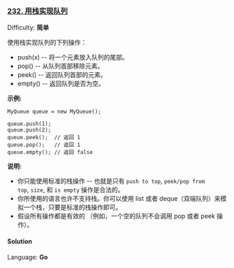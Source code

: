 ### [232\. 用栈实现队列](https://leetcode-cn.com/problems/implement-queue-using-stacks/)

Difficulty: **简单**


使用栈实现队列的下列操作：

*   push(x) -- 将一个元素放入队列的尾部。
*   pop() -- 从队列首部移除元素。
*   peek() -- 返回队列首部的元素。
*   empty() -- 返回队列是否为空。

**示例:**

```
MyQueue queue = new MyQueue();

queue.push(1);
queue.push(2);  
queue.peek();  // 返回 1
queue.pop();   // 返回 1
queue.empty(); // 返回 false
```

**说明:**

*   你只能使用标准的栈操作 -- 也就是只有 `push to top`, `peek/pop from top`, `size`, 和 `is empty` 操作是合法的。
*   你所使用的语言也许不支持栈。你可以使用 list 或者 deque（双端队列）来模拟一个栈，只要是标准的栈操作即可。
*   假设所有操作都是有效的 （例如，一个空的队列不会调用 pop 或者 peek 操作）。


#### Solution

Language: **Go**

```go
​
```